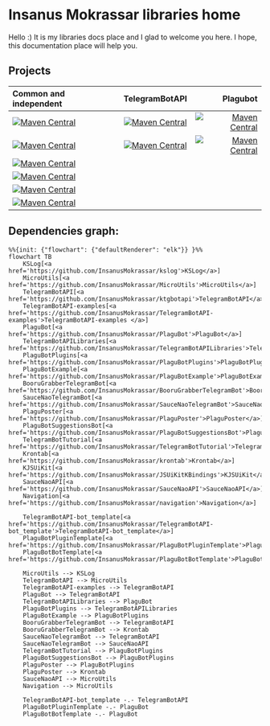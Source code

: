 # Insanus Mokrassar libraries home

Hello :) It is my libraries docs place and I glad to welcome you here. I hope, this documentation place will help you.

## Projects

| Common and independent | TelegramBotAPI | Plagubot |
| :--- | :---: | ---: |
| [![Maven Central](https://img.shields.io/maven-central/v/dev.inmo/micro_utils.common?label=microutils&style=flat-square)](https://github.com/InsanusMokrassar/MicroUtils) | [![Maven Central](https://img.shields.io/maven-central/v/dev.inmo/tgbotapi?label=tgbotapi&style=flat-square)](https://github.com/InsanusMokrassar/TelegramBotAPI) | [![Maven Central](https://img.shields.io/maven-central/v/dev.inmo/plagubot.plugin?label=plagubot&style=flat-square)](https://github.com/InsanusMokrassar/PlaguBot) |
| [![Maven Central](https://img.shields.io/maven-central/v/dev.inmo/kslog?label=kslog&style=flat-square)](https://github.com/InsanusMokrassar/KSLog) | [![Maven Central](https://img.shields.io/maven-central/v/dev.inmo/tgbotapi.libraries.cache.admins.common?label=tgbotapi.libraries&style=flat-square)](https://github.com/InsanusMokrassar/TelegramBotAPILibraries) | [![Maven Central](https://img.shields.io/maven-central/v/dev.inmo/plagubot.plugins.commands?label=plagubot.plugins&style=flat-square)](https://github.com/InsanusMokrassar/PlaguBotPlugins) |
| [![Maven Central](https://img.shields.io/maven-central/v/dev.inmo/krontab?label=krontab&style=flat-square)](https://github.com/InsanusMokrassar/Krontab) | | |
| [![Maven Central](https://img.shields.io/maven-central/v/dev.inmo/kjsuikit?label=kjsuikit&style=flat-square)](https://github.com/InsanusMokrassar/JSUIKitKBindings) | | |
| [![Maven Central](https://img.shields.io/maven-central/v/dev.inmo/saucenaoapi?label=saucenaoapi&style=flat-square)](https://github.com/InsanusMokrassar/SauceNaoAPI) | | |
| [![Maven Central](https://img.shields.io/maven-central/v/dev.inmo/navigation.core?label=navigation&style=flat-square)](https://github.com/InsanusMokrassar/navigation) | | |

## Dependencies graph:

```mermaid
%%{init: {"flowchart": {"defaultRenderer": "elk"}} }%%
flowchart TB
    KSLog[<a href='https://github.com/InsanusMokrassar/kslog'>KSLog</a>]
    MicroUtils[<a href='https://github.com/InsanusMokrassar/MicroUtils'>MicroUtils</a>]
    TelegramBotAPI[<a href='https://github.com/InsanusMokrassar/ktgbotapi'>TelegramBotAPI</a>]
    TelegramBotAPI-examples[<a href='https://github.com/InsanusMokrassar/TelegramBotAPI-examples'>TelegramBotAPI-examples </a>]
    PlaguBot[<a href='https://github.com/InsanusMokrassar/PlaguBot'>PlaguBot</a>]
    TelegramBotAPILibraries[<a href='https://github.com/InsanusMokrassar/TelegramBotAPILibraries'>TelegramBotAPILibraries</a>]
    PlaguBotPlugins[<a href='https://github.com/InsanusMokrassar/PlaguBotPlugins'>PlaguBotPlugins</a>]
    PlaguBotExample[<a href='https://github.com/InsanusMokrassar/PlaguBotExample'>PlaguBotExample</a>]
    BooruGrabberTelegramBot[<a href='https://github.com/InsanusMokrassar/BooruGrabberTelegramBot'>BooruGrabberTelegramBot</a>]
    SauceNaoTelegramBot[<a href='https://github.com/InsanusMokrassar/SauceNaoTelegramBot'>SauceNaoTelegramBot</a>]
    PlaguPoster[<a href='https://github.com/InsanusMokrassar/PlaguPoster'>PlaguPoster</a>]
    PlaguBotSuggestionsBot[<a href='https://github.com/InsanusMokrassar/PlaguBotSuggestionsBot'>PlaguBotSuggestionsBot</a>]
    TelegramBotTutorial[<a href='https://github.com/InsanusMokrassar/TelegramBotTutorial'>TelegramBotTutorial</a>]
    Krontab[<a href='https://github.com/InsanusMokrassar/krontab'>Krontab</a>]
    KJSUiKit[<a href='https://github.com/InsanusMokrassar/JSUiKitKBindings'>KJSUiKit</a>]
    SauceNaoAPI[<a href='https://github.com/InsanusMokrassar/SauceNaoAPI'>SauceNaoAPI</a>]
    Navigation[<a href='https://github.com/InsanusMokrassar/navigation'>Navigation</a>]

    TelegramBotAPI-bot_template[<a href='https://github.com/InsanusMokrassar/TelegramBotAPI-bot_template'>TelegramBotAPI-bot_template</a>]
    PlaguBotPluginTemplate[<a href='https://github.com/InsanusMokrassar/PlaguBotPluginTemplate'>PlaguBotPluginTemplate</a>]
    PlaguBotBotTemplate[<a href='https://github.com/InsanusMokrassar/PlaguBotBotTemplate'>PlaguBotBotTemplate</a>]

    MicroUtils --> KSLog
    TelegramBotAPI --> MicroUtils
    TelegramBotAPI-examples --> TelegramBotAPI
    PlaguBot --> TelegramBotAPI
    TelegramBotAPILibraries --> PlaguBot
    PlaguBotPlugins --> TelegramBotAPILibraries
    PlaguBotExample --> PlaguBotPlugins
    BooruGrabberTelegramBot --> TelegramBotAPI
    BooruGrabberTelegramBot --> Krontab
    SauceNaoTelegramBot --> TelegramBotAPI
    SauceNaoTelegramBot --> SauceNaoAPI
    TelegramBotTutorial --> PlaguBotPlugins
    PlaguBotSuggestionsBot --> PlaguBotPlugins
    PlaguPoster --> PlaguBotPlugins
    PlaguPoster --> Krontab
    SauceNaoAPI --> MicroUtils
    Navigation --> MicroUtils

    TelegramBotAPI-bot_template -.- TelegramBotAPI
    PlaguBotPluginTemplate -.- PlaguBot
    PlaguBotBotTemplate -.- PlaguBot
```
